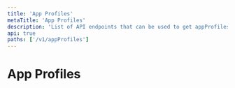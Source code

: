 ```yaml
---
title: 'App Profiles'
metaTitle: 'App Profiles'
description: 'List of API endpoints that can be used to get appProfiles data'
api: true
paths: ['/v1/appProfiles']
---
```


# App Profiles
